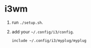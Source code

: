 # i3wm

1. run `./setup.sh`.
1. add your `~/.config/i3/config`.

    ```text
    include ~/.config/i3/myplug/myplug
    ```
